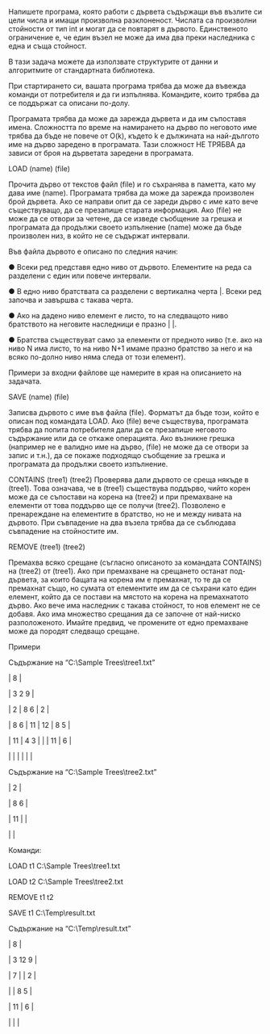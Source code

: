 Напишете програма, която работи с дървета съдържащи във възлите си цели числа и имащи произволна разклоненост. Числата са произволни стойности от тип int и могат да се повтарят в дървото. Единственото ограничение е, че един възел не може да има два преки наследника с една и съща стойност. 

В тази задача можете да използвате структурите от данни и алгоритмите от стандартната библиотека.

При стартирането си, вашата програма трябва да може да въвежда команди от потребителя и да ги изпълнява. Командите, които трябва да се поддържат са описани по-долу.

Програмата трябва да може да зарежда дървета и да им съпоставя имена. Сложността по време на намирането на дърво по неговото име трябва да бъде не повече от O(k), където k е дължината на най-дългото име на дърво заредено в програмата. Тази сложност НЕ ТРЯБВА да зависи от броя на дърветата заредени в програмата.

LOAD (name) (file)
 
Прочита дърво от текстов файл (file) и го съхранява в паметта, като му дава име (name). Програмата трябва да може да зарежда произволен брой дървета. Ако се направи опит да се зареди дърво с име като вече съществуващо, да се презапише старата информация. Ако (file) не може да се отвори за четене, да се изведе съобщение за грешка и програмата да продължи своето изпълнение (name) може да бъде произволен низ, в който не се съдържат интервали.
 
Във файла дървото е описано по следния начин:

●       Всеки ред представя едно ниво от дървото. Елементите на реда са разделени с един или повече интервали.

●       В едно ниво братствата са разделени с вертикална черта |. Всеки ред започва и завършва с такава черта.

●       Ако на дадено ниво елемент е листо, то на следващото ниво братството на неговите наследници е празно | |.

●       Братства съществуват само за елементи от предното ниво (т.е. ако на ниво N има листо, то на ниво N+1 имаме празно братство за него и на всяко по-долно ниво няма следа от този елемент).

Примери за входни файлове ще намерите в края на описанието на задачата.

SAVE (name) (file)
 
Записва дървото с име <name> във файла (file). Форматът да бъде този, който е описан под командата LOAD. Ако (file) вече съществува, програмата трябва да попита потребителя дали да се презапише неговото съдържание или да се откаже операцията. Ако възникне грешка (например <name> не е валидно име на дърво, (file) не може да се отвори за запис и т.н.), да се покаже подходящо съобщение за грешка и програмата да продължи своето изпълнение.
 
CONTAINS (tree1) (tree2)
Проверява дали дървото <tree2> се среща някъде в (tree1). Това означава, че в (tree1) съществува поддърво, чийто корен може да се съпостави на корена на (tree2) и при премахване на елементи от това поддърво ще се получи (tree2). Позволено е пренареждане на елементите в братство, но не и между нивата на дървото. При съвпадение на два възела трябва да се съблюдава съвпадение на стойностите им.
 
REMOVE (tree1) (tree2)
 
Премахва всяко срещане (съгласно описаното за командата CONTAINS) на (tree2) от (tree1). Ако при премахване на срещането останат под-дървета, за които бащата на корена им е премахнат, то те да се премахнат също, но сумата от елементите им да се съхрани като един елемент, който да се постави на мястото на корена на премахнатото дърво. Ако вече има наследник с такава стойност, то нов елемент не се добавя. Ако има множество срещания да се започне от най-ниско разположеното. Имайте предвид, че промените от едно премахване може да породят следващо срещане.
 
Примери
 
Съдържание на “C:\Sample Trees\tree1.txt”
 
| 8 |
 
| 3 2 9 |
 
| 2 | 8 6 | 2 |
 
| 8 6 | 11 | 12 | 8 5 |
 
| 11 | 4 3 | | | 11 | 6 |
 
| | | | | |
 
Съдържание на “C:\Sample Trees\tree2.txt”
 
| 2 |
 
| 8 6 |
 
| 11 | |
 
| |
 
Команди:
 
LOAD t1 C:\Sample Trees\tree1.txt
 
LOAD t2 C:\Sample Trees\tree2.txt
 
REMOVE t1 t2
 
SAVE t1 C:\Temp\result.txt
 
Съдържание на “C:\Temp\result.txt”
 
| 8 |
 
| 3 12 9 |
 
| 7 | | 2 |
 
| | 8 5 |
 
| 11 | 6 |
 
| | |
